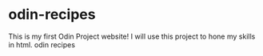 # odin-recipes
This is my first Odin Project website! 
I will use this project to hone my skills in html. 
odin recipes
